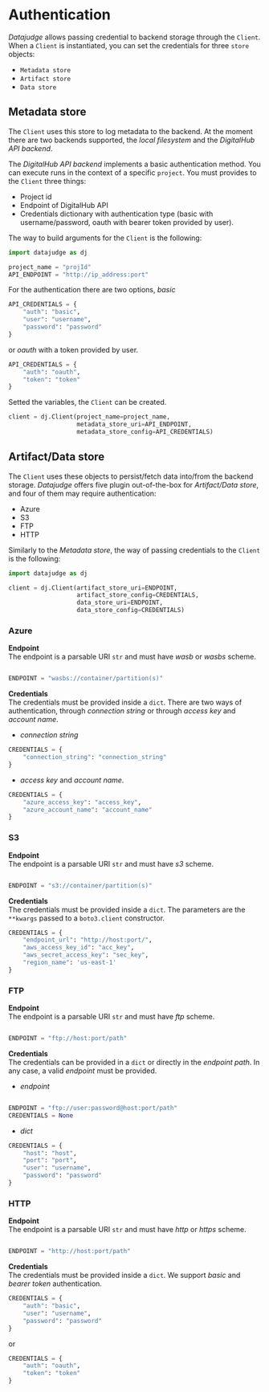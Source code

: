 # Authentication

*Datajudge* allows passing credential to backend storage through the `Client`.
When a `Client` is instantiated, you can set the credentials for three `store` objects:

- `Metadata store`
- `Artifact store`
- `Data store`

## Metadata store

The `Client` uses this store to log metadata to the backend.
At the moment there are two backends supported, the *local filesystem* and the *DigitalHub API backend*.

The *DigitalHub API backend* implements a basic authentication method. You can execute runs in the context of a specific `project`. You must provides to the `Client` three things:

- Project id
- Endpoint of DigitalHub API
- Credentials dictionary with authentication type (basic with username/password, oauth with bearer token provided by user).

The way to build arguments for the `Client` is the following:

```python
import datajudge as dj

project_name = "projId"
API_ENDPOINT = "http://ip_address:port"
```

For the authentication there are two options, *basic*

```python
API_CREDENTIALS = {
    "auth": "basic",
    "user": "username",
    "password": "password"
}
```

or *oauth* with a token provided by user.

```python
API_CREDENTIALS = {
    "auth": "oauth",
    "token": "token"
}
```

Setted the variables, the `Client` can be created.

```python
client = dj.Client(project_name=project_name,
                   metadata_store_uri=API_ENDPOINT,
                   metadata_store_config=API_CREDENTIALS)

```

## Artifact/Data store

The `Client` uses these objects to persist/fetch data into/from the backend storage.
*Datajudge* offers five plugin out-of-the-box for *Artifact/Data store*, and four of them may require authentication:

- Azure
- S3
- FTP
- HTTP

Similarly to the *Metadata store*, the way of passing credentials to the `Client` is the following:

```python
import datajudge as dj

client = dj.Client(artifact_store_uri=ENDPOINT,
                   artifact_store_config=CREDENTIALS,
                   data_store_uri=ENDPOINT,
                   data_store_config=CREDENTIALS)

```

### Azure

**Endpoint**</br>
The endpoint is a parsable URI `str` and must have *wasb* or *wasbs* scheme.

```python

ENDPOINT = "wasbs://container/partition(s)"
```

**Credentials**</br>
The credentials must be provided inside a `dict`.
There are two ways of authentication, through *connection string* or through *access key* and *account name*.

- *connection string*

```python
CREDENTIALS = {
    "connection_string": "connection_string"
}
```

- *access key* and *account name*.

```python
CREDENTIALS = {
    "azure_access_key": "access_key",
    "azure_account_name": "account_name"
}
```

### S3

**Endpoint**</br>
The endpoint is a parsable URI `str` and must have *s3* scheme.

```python

ENDPOINT = "s3://container/partition(s)"
```

**Credentials**</br>
The credentials must be provided inside a `dict`.
The parameters are the `**kwargs` passed to a `boto3.client` constructor.

```python
CREDENTIALS = {
    "endpoint_url": "http://host:port/",
    "aws_access_key_id": "acc_key",
    "aws_secret_access_key": "sec_key",
    "region_name": 'us-east-1'
}
```

### FTP

**Endpoint**</br>
The endpoint is a parsable URI `str` and must have *ftp* scheme.

```python

ENDPOINT = "ftp://host:port/path"
```

**Credentials**</br>
The credentials can be provided in a `dict` or directly in the *endpoint path*. In any case, a valid *endpoint* must be provided.

- *endpoint*

```python

ENDPOINT = "ftp://user:password@host:port/path"
CREDENTIALS = None
```

- *dict*

```python
CREDENTIALS = {
    "host": "host",
    "port": "port",
    "user": "username",
    "password": "password"
}
```

### HTTP

**Endpoint**</br>
The endpoint is a parsable URI `str` and must have *http* or *https* scheme.

```python

ENDPOINT = "http://host:port/path"
```

**Credentials**</br>
The credentials must be provided inside a `dict`. We support *basic* and *bearer token* authentication.

```python
CREDENTIALS = {
    "auth": "basic",
    "user": "username",
    "password": "password"
}
```

or

```python
CREDENTIALS = {
    "auth": "oauth",
    "token": "token"
}
```
